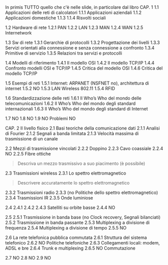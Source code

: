 In primis TUTTO quello che c'è nelle slide, in particolare dal libro
CAP. 1
1.1 Applicazioni delle reti di calcolatori
1.1.1 Applicazioni aziendali
1.1.2 Applicazioni domestiche
1.1.3
1.1.4 Risvolti sociali

1.2 Hardware di rete
1.2.1 PAN
1.2.2 LAN
1.2.3 MAN
1.2.4 WAN
1.2.5 Internetwork

1.3 Sw di rete
1.3.1 Gerarchie di protocolli
1.3.2 Progettazione dei livelli
1.3.3 Servizi orientati alla connessione e senza connessione a confronto
1.3.4 Primitive di servizio
1.3.5 Relazioni tra servizi e protocolli

1.4 Modelli di riferimento
1.4.1 Il modello OSI
1.4.2 Il modello TCP/IP
1.4.4 Confronto modelli OSI e TCP/IP
1.4.5 Critica del modello OSI
1.4.6 Critica del modello TCP/IP

1.5 Esempi di reti
1.5.1 Internet: ARPANET (NSFNET no), architettura di internet
1.5.2 NO
1.5.3 LAN Wireless 802.11
1.5.4 RFID

1.6 Standardizzazione delle reti
1.6.1 Il Who’s Who del mondo delle telecomunicazioni
1.6.2 Il Who’s Who del mondo degli standard internazionali
1.6.3 Il Who’s Who del mondo degli standard di Internet

1.7 NO
1.8 NO
1.9 NO
Problemi NO

CAP. 2 Il livello fisico
2.1 Basi teoriche della comunicazione dati
2.1.1 Analisi di Fourier
2.1.2 Segnali a banda limitata
2.1.3 Velocità massima di trasmissione di un canale

2.2 Mezzi di trasmissione vincolati
2.2.2 Doppino 
2.2.3 Cavo coassiale
2.2.4 NO
2.2.5 Fibre ottiche
>  Descriva un mezzo trasmissivo a suo piacimento (è possibile)

2.3 Trasmissioni wireless
2.3.1 Lo spettro elettromagnetico
> Descrivere accuratamente lo spettro elettromagnetico

2.3.2 Trasmissioni radio
2.3.3 (no Politiche dello spettro elettromagnetico)
2.3.4 Trasmissioni IR
2.3.5 Onde luminiose 

2.4
2.4.1
2.4.2
2.4.3 Satelliti su orbite basse
2.4.4 NO

2.5
2.5.1 Trasmissione in banda base (no Clock recovery, Segnali bilanciati)
2.5.2 Trasmissione in banda passante
2.5.3 Multiplexing a divisione di frequenza
2.5.4 Multiplexing a divisione di tempo
2.5.5 NO

2.6 La rete telefonica pubblica commutata
2.6.1 Struttura del sistema telefonico
2.6.2 NO Politiche telefoniche
2.6.3 Collegamenti locali: modem, ADSL e bre
2.6.4 Trunk e multiplexing
2.6.5 NO Commutazione 

2.7 NO
2.8 
NO
2.9 NO

